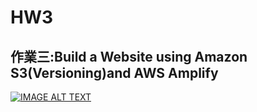 # HW3
## 作業三:Build a Website using Amazon S3(Versioning)and AWS Amplify


[![IMAGE ALT TEXT](http://img.youtube.com/vi/Cszp9oo1A0I/0.jpg)](https://www.youtube.com/watch?v=Cszp9oo1A0I)
 
